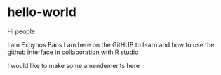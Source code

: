 # hello-world
Hi people

I am Expynos Bans
I am here on the GitHUB to learn and how to use the github interface in collaboration with R studio


I would like to make some amendements here
